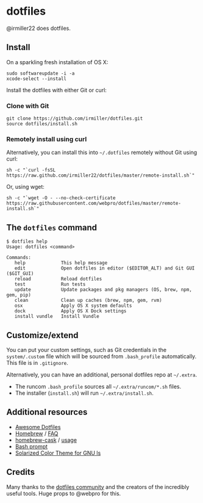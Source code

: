 # dotfiles

@irmiller22 does dotfiles.

## Install

On a sparkling fresh installation of OS X:

    sudo softwareupdate -i -a
    xcode-select --install

Install the dotfiles with either Git or curl:

### Clone with Git

    git clone https://github.com/irmiller/dotfiles.git
    source dotfiles/install.sh

### Remotely install using curl

Alternatively, you can install this into `~/.dotfiles` remotely without Git using curl:

    sh -c "`curl -fsSL https://raw.github.com/irmiller22/dotfiles/master/remote-install.sh`"

Or, using wget:

    sh -c "`wget -O - --no-check-certificate https://raw.githubusercontent.com/webpro/dotfiles/master/remote-install.sh`"

## The `dotfiles` command

    $ dotfiles help
    Usage: dotfiles <command>

    Commands:
       help             This help message
       edit             Open dotfiles in editor ($EDITOR_ALT) and Git GUI ($GIT_GUI)
       reload           Reload dotfiles
       test             Run tests
       update           Update packages and pkg managers (OS, brew, npm, gem, pip)
       clean            Clean up caches (brew, npm, gem, rvm)
       osx              Apply OS X system defaults
       dock             Apply OS X Dock settings
       install vundle   Install Vundle

## Customize/extend

You can put your custom settings, such as Git credentials in the `system/.custom` file which will be sourced from `.bash_profile` automatically. This file is in `.gitignore`.

Alternatively, you can have an additional, personal dotfiles repo at `~/.extra`.

* The runcom `.bash_profile` sources all `~/.extra/runcom/*.sh` files.
* The installer (`install.sh`) will run `~/.extra/install.sh`.

## Additional resources

* [Awesome Dotfiles](https://github.com/webpro/awesome-dotfiles)
* [Homebrew](http://brew.sh/) / [FAQ](https://github.com/Homebrew/homebrew/wiki/FAQ)
* [homebrew-cask](http://caskroom.io/) / [usage](https://github.com/phinze/homebrew-cask/blob/master/USAGE.md)
* [Bash prompt](http://wiki.archlinux.org/index.php/Color_Bash_Prompt)
* [Solarized Color Theme for GNU ls](https://github.com/seebi/dircolors-solarized)

## Credits

Many thanks to the [dotfiles community](http://dotfiles.github.io/) and the creators of the incredibly useful tools. Huge props to @webpro for this.
